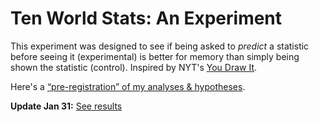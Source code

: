 # Ten World Stats: An Experiment

This experiment was designed to see if
being asked to *predict* a statistic before seeing it (experimental)
is better for memory than simply being shown the statistic (control).
Inspired by NYT's [You Draw It](https://www.nytimes.com/interactive/2017/04/14/upshot/drug-overdose-epidemic-you-draw-it.html).

Here's a [“pre-registration” of my analyses & hypotheses](https://blog.ncase.me/my-experiment-pre-registration/).

**Update Jan 31:** [See results](https://ncase.me/experiment-stats/results/)